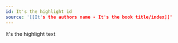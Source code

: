 ```yaml
---
id: It's the highlight id
source: '[[It's the authors name - It's the book title/index]]'
---
```


It's the highlight text

